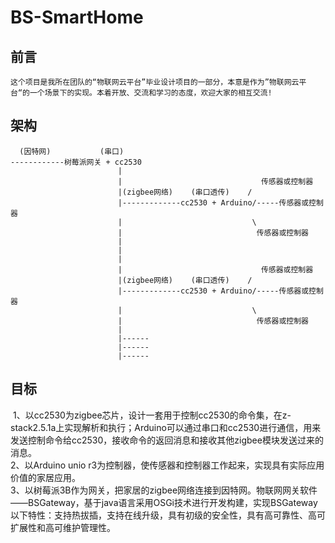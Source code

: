 BS-SmartHome
=
前言
-
	这个项目是我所在团队的“物联网云平台”毕业设计项目的一部分，本意是作为”物联网云平台“的一个场景下的实现。本着开放、交流和学习的态度，欢迎大家的相互交流!
架构
-
      (因特网)           (串口)  
    ------------树莓派网关 + cc2530  
                            |  
                            |                               传感器或控制器  
                            |(zigbee网络)    (串口透传)    /  
                            |-------------cc2530 + Arduino/-----传感器或控制器  
                            |                             \  
                            |                              传感器或控制器  
                            |  
                            |  
                            |  
                            |                               传感器或控制器  
                            |(zigbee网络)    (串口透传)    /  
                            |-------------cc2530 + Arduino/-----传感器或控制器  
                            |                             \  
                            |                              传感器或控制器  
                            |    	  
                            |------	  
                            |------  
                            |------  
目标
-
  1、以cc2530为zigbee芯片，设计一套用于控制cc2530的命令集，在z-stack2.5.1a上实现解析和执行；Arduino可以通过串口和cc2530进行通信，用来发送控制命令给cc2530，接收命令的返回消息和接收其他zigbee模块发送过来的消息。  
  2、以Arduino unio r3为控制器，使传感器和控制器工作起来，实现具有实际应用价值的家居应用。  
  3、以树莓派3B作为网关，把家居的zigbee网络连接到因特网。物联网网关软件——BSGateway，基于java语言采用OSGi技术进行开发构建，实现BSGateway以下特性：支持热拔插，支持在线升级，具有初级的安全性，具有高可靠性、高可扩展性和高可维护管理性。  
